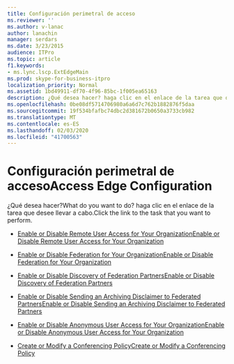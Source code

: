 ```yaml
---
title: Configuración perimetral de acceso
ms.reviewer: ''
ms.author: v-lanac
author: lanachin
manager: serdars
ms.date: 3/23/2015
audience: ITPro
ms.topic: article
f1.keywords:
- ms.lync.lscp.ExtEdgeMain
ms.prod: skype-for-business-itpro
localization_priority: Normal
ms.assetid: 1bd49911-df70-4f96-85bc-1f005ea65163
description: ¿Qué desea hacer? haga clic en el enlace de la tarea que desee llevar a cabo.
ms.openlocfilehash: 0be08df5714706980a6a6d7c762b1882876f5daa
ms.sourcegitcommit: 19f534bfafbc74dbc2d381672b0650a3733cb982
ms.translationtype: MT
ms.contentlocale: es-ES
ms.lasthandoff: 02/03/2020
ms.locfileid: "41700563"
---
```

# <a name="access-edge-configuration"></a><span data-ttu-id="5a715-104">Configuración perimetral de acceso</span><span class="sxs-lookup"><span data-stu-id="5a715-104">Access Edge Configuration</span></span>

<span data-ttu-id="5a715-105">¿Qué desea hacer?</span><span class="sxs-lookup"><span data-stu-id="5a715-105">What do you want to do?</span></span> <span data-ttu-id="5a715-106">haga clic en el enlace de la tarea que desee llevar a cabo.</span><span class="sxs-lookup"><span data-stu-id="5a715-106">Click the link to the task that you want to perform.</span></span>

- [<span data-ttu-id="5a715-107">Enable or Disable Remote User Access for Your Organization</span><span class="sxs-lookup"><span data-stu-id="5a715-107">Enable or Disable Remote User Access for Your Organization</span></span>](https://technet.microsoft.com/library/8ec58f4b-9f6d-47b4-a187-d18a83fe4577.aspx)

- [<span data-ttu-id="5a715-108">Enable or Disable Federation for Your Organization</span><span class="sxs-lookup"><span data-stu-id="5a715-108">Enable or Disable Federation for Your Organization</span></span>](https://technet.microsoft.com/library/090aea0f-ef0b-49da-9c80-02d9279f2fa6.aspx)

- [<span data-ttu-id="5a715-109">Enable or Disable Discovery of Federation Partners</span><span class="sxs-lookup"><span data-stu-id="5a715-109">Enable or Disable Discovery of Federation Partners</span></span>](https://technet.microsoft.com/library/91fd036b-b1af-47cf-b1cf-0aa0a783c2aa.aspx)

- [<span data-ttu-id="5a715-110">Enable or Disable Sending an Archiving Disclaimer to Federated Partners</span><span class="sxs-lookup"><span data-stu-id="5a715-110">Enable or Disable Sending an Archiving Disclaimer to Federated Partners</span></span>](https://technet.microsoft.com/library/c8e9a2fa-9dc1-4e4d-919f-56ece8004864.aspx)

- [<span data-ttu-id="5a715-111">Enable or Disable Anonymous User Access for Your Organization</span><span class="sxs-lookup"><span data-stu-id="5a715-111">Enable or Disable Anonymous User Access for Your Organization</span></span>](https://technet.microsoft.com/library/090aea0f-ef0b-49da-9c80-02d9279f2fa6.aspx)

- [<span data-ttu-id="5a715-112">Create or Modify a Conferencing Policy</span><span class="sxs-lookup"><span data-stu-id="5a715-112">Create or Modify a Conferencing Policy</span></span>](https://technet.microsoft.com/library/e2974030-2c0a-4634-91e8-93f4e2d674d9.aspx)


